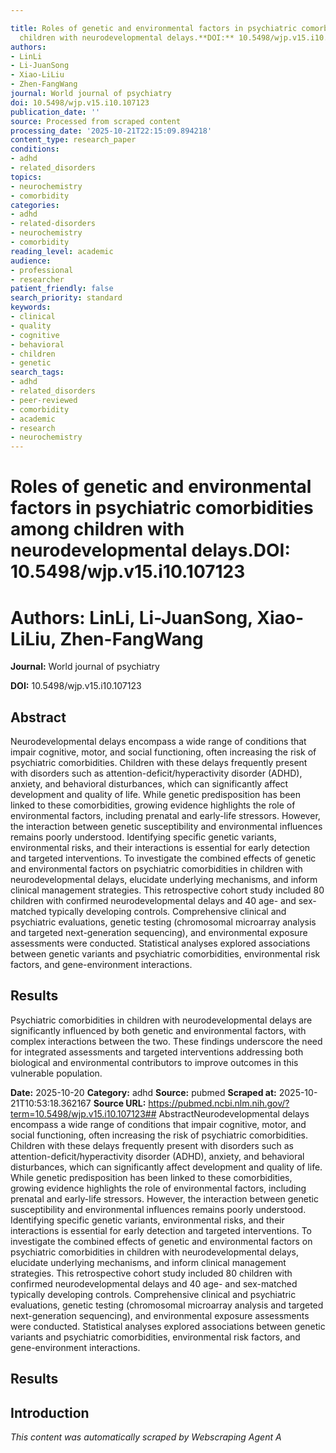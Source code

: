```yaml
---

title: Roles of genetic and environmental factors in psychiatric comorbidities among
  children with neurodevelopmental delays.**DOI:** 10.5498/wjp.v15.i10.107123
authors:
- LinLi
- Li-JuanSong
- Xiao-LiLiu
- Zhen-FangWang
journal: World journal of psychiatry
doi: 10.5498/wjp.v15.i10.107123
publication_date: ''
source: Processed from scraped content
processing_date: '2025-10-21T22:15:09.894218'
content_type: research_paper
conditions:
- adhd
- related_disorders
topics:
- neurochemistry
- comorbidity
categories:
- adhd
- related-disorders
- neurochemistry
- comorbidity
reading_level: academic
audience:
- professional
- researcher
patient_friendly: false
search_priority: standard
keywords:
- clinical
- quality
- cognitive
- behavioral
- children
- genetic
search_tags:
- adhd
- related_disorders
- peer-reviewed
- comorbidity
- academic
- research
- neurochemistry
---
```




# Roles of genetic and environmental factors in psychiatric comorbidities among children with neurodevelopmental delays.**DOI:** 10.5498/wjp.v15.i10.107123

# **Authors:** LinLi, Li-JuanSong, Xiao-LiLiu, Zhen-FangWang

**Journal:** World journal of psychiatry

**DOI:** 10.5498/wjp.v15.i10.107123

## Abstract

Neurodevelopmental delays encompass a wide range of conditions that impair cognitive, motor, and social functioning, often increasing the risk of psychiatric comorbidities. Children with these delays frequently present with disorders such as attention-deficit/hyperactivity disorder (ADHD), anxiety, and behavioral disturbances, which can significantly affect development and quality of life. While genetic predisposition has been linked to these comorbidities, growing evidence highlights the role of environmental factors, including prenatal and early-life stressors. However, the interaction between genetic susceptibility and environmental influences remains poorly understood. Identifying specific genetic variants, environmental risks, and their interactions is essential for early detection and targeted interventions.
To investigate the combined effects of genetic and environmental factors on psychiatric comorbidities in children with neurodevelopmental delays, elucidate underlying mechanisms, and inform clinical management strategies.
This retrospective cohort study included 80 children with confirmed neurodevelopmental delays and 40 age- and sex-matched typically developing controls. Comprehensive clinical and psychiatric evaluations, genetic testing (chromosomal microarray analysis and targeted next-generation sequencing), and environmental exposure assessments were conducted. Statistical analyses explored associations between genetic variants and psychiatric comorbidities, environmental risk factors, and gene-environment interactions.
## Results
Psychiatric comorbidities in children with neurodevelopmental delays are significantly influenced by both genetic and environmental factors, with complex interactions between the two. These findings underscore the need for integrated assessments and targeted interventions addressing both biological and environmental contributors to improve outcomes in this vulnerable population.

**Date:** 2025-10-20
**Category:** adhd
**Source:** pubmed
**Scraped at:** 2025-10-21T10:53:18.362167
**Source URL:** https://pubmed.ncbi.nlm.nih.gov/?term=10.5498/wjp.v15.i10.107123## AbstractNeurodevelopmental delays encompass a wide range of conditions that impair cognitive, motor, and social functioning, often increasing the risk of psychiatric comorbidities. Children with these delays frequently present with disorders such as attention-deficit/hyperactivity disorder (ADHD), anxiety, and behavioral disturbances, which can significantly affect development and quality of life. While genetic predisposition has been linked to these comorbidities, growing evidence highlights the role of environmental factors, including prenatal and early-life stressors. However, the interaction between genetic susceptibility and environmental influences remains poorly understood. Identifying specific genetic variants, environmental risks, and their interactions is essential for early detection and targeted interventions.
To investigate the combined effects of genetic and environmental factors on psychiatric comorbidities in children with neurodevelopmental delays, elucidate underlying mechanisms, and inform clinical management strategies.
This retrospective cohort study included 80 children with confirmed neurodevelopmental delays and 40 age- and sex-matched typically developing controls. Comprehensive clinical and psychiatric evaluations, genetic testing (chromosomal microarray analysis and targeted next-generation sequencing), and environmental exposure assessments were conducted. Statistical analyses explored associations between genetic variants and psychiatric comorbidities, environmental risk factors, and gene-environment interactions.
## Results
## Introduction
*This content was automatically scraped by Webscraping Agent A*